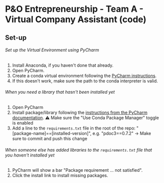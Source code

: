 # P&O Entrepreneurship - Team A - Virtual Company Assistant (code)
## Set-up
###### Set up the Virtual Environment using PyCharm
1. Install Anaconda, if you haven't done that already.
2. Open PyCharm.
3. Create a conda virtual environment following the [PyCharm instructions](https://www.jetbrains.com/help/pycharm/conda-support-creating-conda-virtual-environment.html).
4. If this doesn't work, make sure the path to the conda interpreter is valid.

###### When you need a library that hasn't been installed yet
1. Open PyCharm
2. Install package/library following the [instructions from the PyCharm documentation](https://www.jetbrains.com/help/pycharm/installing-uninstalling-and-upgrading-packages.html).
:warning: Make sure the "Use Conda Package Manager" toggle is enabled
4. Add a line to the `requirements.txt` file in the root of the repo: "[package-name]==[installed-version]", e.g. "pdoc3==0.7.2"
-> Make sure to commit and push this change

###### When someone else has added libraries to the `requirements.txt` file that you haven't installed yet
1. PyCharm will show a bar "Package requirement	... not satisfied".
2. Click the install link to install missing packages.
